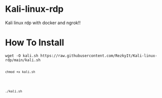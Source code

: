 # Kali-linux-rdp
Kali linux rdp with docker and ngrok!!

# How To Install

<pre><code>wget -O kali.sh https://raw.githubusercontent.com/RezkyIt/Kali-linux-rdp/main/kali.sh

<pre><code>chmod +x kali.sh</code></pre>

<pre><code>./kali.sh</code></pre>
